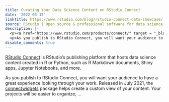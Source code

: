 ```yaml
---
title: Curating Your Data Science Content on RStudio Connect
date: '2022-03-15'
linkTitle: https://www.rstudio.com/blog/rstudio-connect-data-showcase/
source: RStudio | Open source & professional software for data science teams on RStudio
description: |-
  <p><a href="https://www.rstudio.com/products/connect/" target = "_blank">RStudio Connect</a> is RStudio&rsquo;s publishing platform that hosts data science content created in R or Python, such as R Markdown documents, Shiny apps, Jupyter Notebooks, and more.</p>
  <p>As you publish to RStudio Connect, you will want your audience to have a great experience looking through your work. Released in July 2021, the <a href="https://rstudio.github.io/connectwidgets/" target = "_blank">connectwidgets</a> package helps create a custom view of your content. Your projects will be easier to organize, ...
disable_comments: true
---
```

<p><a href="https://www.rstudio.com/products/connect/" target = "_blank">RStudio Connect</a> is RStudio&rsquo;s publishing platform that hosts data science content created in R or Python, such as R Markdown documents, Shiny apps, Jupyter Notebooks, and more.</p>
<p>As you publish to RStudio Connect, you will want your audience to have a great experience looking through your work. Released in July 2021, the <a href="https://rstudio.github.io/connectwidgets/" target = "_blank">connectwidgets</a> package helps create a custom view of your content. Your projects will be easier to organize, ...